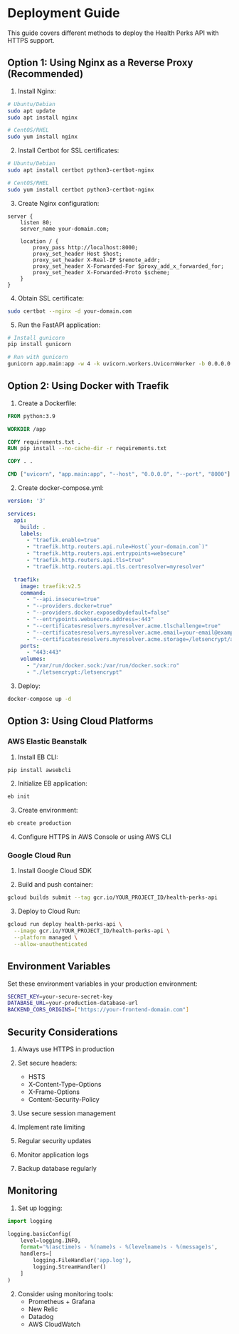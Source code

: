 # Deployment Guide

This guide covers different methods to deploy the Health Perks API with HTTPS support.

## Option 1: Using Nginx as a Reverse Proxy (Recommended)

1. Install Nginx:
```bash
# Ubuntu/Debian
sudo apt update
sudo apt install nginx

# CentOS/RHEL
sudo yum install nginx
```

2. Install Certbot for SSL certificates:
```bash
# Ubuntu/Debian
sudo apt install certbot python3-certbot-nginx

# CentOS/RHEL
sudo yum install certbot python3-certbot-nginx
```

3. Create Nginx configuration:
```nginx
server {
    listen 80;
    server_name your-domain.com;

    location / {
        proxy_pass http://localhost:8000;
        proxy_set_header Host $host;
        proxy_set_header X-Real-IP $remote_addr;
        proxy_set_header X-Forwarded-For $proxy_add_x_forwarded_for;
        proxy_set_header X-Forwarded-Proto $scheme;
    }
}
```

4. Obtain SSL certificate:
```bash
sudo certbot --nginx -d your-domain.com
```

5. Run the FastAPI application:
```bash
# Install gunicorn
pip install gunicorn

# Run with gunicorn
gunicorn app.main:app -w 4 -k uvicorn.workers.UvicornWorker -b 0.0.0.0:8000
```

## Option 2: Using Docker with Traefik

1. Create a Dockerfile:
```dockerfile
FROM python:3.9

WORKDIR /app

COPY requirements.txt .
RUN pip install --no-cache-dir -r requirements.txt

COPY . .

CMD ["uvicorn", "app.main:app", "--host", "0.0.0.0", "--port", "8000"]
```

2. Create docker-compose.yml:
```yaml
version: '3'

services:
  api:
    build: .
    labels:
      - "traefik.enable=true"
      - "traefik.http.routers.api.rule=Host(`your-domain.com`)"
      - "traefik.http.routers.api.entrypoints=websecure"
      - "traefik.http.routers.api.tls=true"
      - "traefik.http.routers.api.tls.certresolver=myresolver"

  traefik:
    image: traefik:v2.5
    command:
      - "--api.insecure=true"
      - "--providers.docker=true"
      - "--providers.docker.exposedbydefault=false"
      - "--entrypoints.websecure.address=:443"
      - "--certificatesresolvers.myresolver.acme.tlschallenge=true"
      - "--certificatesresolvers.myresolver.acme.email=your-email@example.com"
      - "--certificatesresolvers.myresolver.acme.storage=/letsencrypt/acme.json"
    ports:
      - "443:443"
    volumes:
      - "/var/run/docker.sock:/var/run/docker.sock:ro"
      - "./letsencrypt:/letsencrypt"
```

3. Deploy:
```bash
docker-compose up -d
```

## Option 3: Using Cloud Platforms

### AWS Elastic Beanstalk

1. Install EB CLI:
```bash
pip install awsebcli
```

2. Initialize EB application:
```bash
eb init
```

3. Create environment:
```bash
eb create production
```

4. Configure HTTPS in AWS Console or using AWS CLI

### Google Cloud Run

1. Install Google Cloud SDK

2. Build and push container:
```bash
gcloud builds submit --tag gcr.io/YOUR_PROJECT_ID/health-perks-api
```

3. Deploy to Cloud Run:
```bash
gcloud run deploy health-perks-api \
  --image gcr.io/YOUR_PROJECT_ID/health-perks-api \
  --platform managed \
  --allow-unauthenticated
```

## Environment Variables

Set these environment variables in your production environment:

```bash
SECRET_KEY=your-secure-secret-key
DATABASE_URL=your-production-database-url
BACKEND_CORS_ORIGINS=["https://your-frontend-domain.com"]
```

## Security Considerations

1. Always use HTTPS in production
2. Set secure headers:
   - HSTS
   - X-Content-Type-Options
   - X-Frame-Options
   - Content-Security-Policy

3. Use secure session management
4. Implement rate limiting
5. Regular security updates
6. Monitor application logs
7. Backup database regularly

## Monitoring

1. Set up logging:
```python
import logging

logging.basicConfig(
    level=logging.INFO,
    format='%(asctime)s - %(name)s - %(levelname)s - %(message)s',
    handlers=[
        logging.FileHandler('app.log'),
        logging.StreamHandler()
    ]
)
```

2. Consider using monitoring tools:
   - Prometheus + Grafana
   - New Relic
   - Datadog
   - AWS CloudWatch 